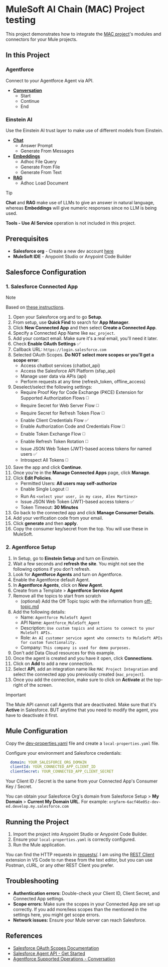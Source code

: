 # MuleSoft AI Chain (MAC) Project testing

This project demonstrates how to integrate the [MAC project](https://mac-project.ai/)'s modules and connectors for your Mule projects.

## In this Project

### Agentforce

Connect to your Agentforce Agent via API.

- [**Conversation**](https://mac-project.ai/docs/agentforce/supported-operations/conversation)
  - Start
  - Continue
  - End

### Einstein AI

Use the Einstein AI trust layer to make use of different models from Einstein.

- [**Chat**](https://docs.mulesoft.com/einstein-ai-connector/latest/configuring-chat-operations)
  - Answer Prompt
  - Generate From Messages
- [**Embeddings**](https://docs.mulesoft.com/einstein-ai-connector/latest/configuring-embeddings-operations)
  - Adhoc File Query
  - Generate From File
  - Generate From Text
- [**RAG**](https://docs.mulesoft.com/einstein-ai-connector/latest/configuring-rag-operations)
  - Adhoc Load Document

> [!TIP]
> **Chat** and **RAG** make use of LLMs to give an answer in natural language, whereas **Embeddings** will give numeric responses since no LLM is being used.
>
> **Tools - Use AI Service** operation is not included in this project.

## Prerequisites

- **Salesforce org** - Create a new dev account [here](https://www.salesforce.com/form/developer-signup/?d=pb)
- **MuleSoft IDE** - Anypoint Studio or Anypoint Code Builder

## Salesforce Configuration

### 1. Salesforce Connected App

> [!NOTE]
> Based on [these instructions](https://developer.salesforce.com/docs/einstein/genai/guide/agent-api-get-started.html).

1. Open your Salesforce org and to go **Setup**.
2. From setup, use **Quick Find** to search for **App Manager**.
3. Click **New Connected App** and then select **Create a Connected App**.
4. Specify a Connected App Name like `mac_project`.
5. Add your contact email. Make sure it's a real email, you'll need it later.
6. Check **Enable OAuth Settings** ✅
7. Callback URL: `https://login.salesforce.com`
8. Selected OAuth Scopes. **Do NOT select more scopes or you'll get a scope error**:
   - Access chatbot services (chatbot_api)
   - Access the Salesforce API Platform (sfap_api)
   - Manage user data via APIs (api)
   - Perform requests at any time (refresh_token, offline_access)
9. Deselect/select the following settings:
   - Require Proof Key for Code Exchange (PKCE) Extension for Supported Authorization Flows ◻️
   - Require Secret for Web Server Flow ◻️
   - Require Secret for Refresh Token Flow ◻️
   - Enable Client Credentials Flow ✅
   - Enable Authorization Code and Credentials Flow ◻️
   - Enable Token Exchange Flow ◻️
   - Enable Refresh Token Rotation ◻️
   - Issue JSON Web Token (JWT)-based access tokens for named users ✅
   - Introspect All Tokens ◻️
10. Save the app and click **Continue**.
11. Once you're in the **Manage Connected Apps** page, click **Manage**.
12. Click **Edit Policies**.
    - Permitted Users: **All users may self-authorize**
    - Enable Single Logout ◻️
    - Run As `<select your user, in my case, Alex Martinez>`
    - Issue JSON Web Token (JWT)-based access tokens ✅
    - Token Timeout: **30 Minutes**
13. Go back to the connected app and click **Manage Consumer Details**.
14. Add your verification code from your email.
15. Click **generate** and then **apply**.
16. Copy the consumer key/secret from the top. You will use these in MuleSoft.

### 2. Agentforce Setup

1. In Setup, go to **Einstein Setup** and turn on Einstein.
2. Wait a few seconds and **refresh the site**. You might not see the following options if you don't refresh.
3. Look for **Agentforce Agents** and turn on Agentforce.
4. Enable the Agentforce default Agent.
5. In **Agentforce Agents**, click on **New Agent**.
6. Create from a Template > **Agentforce Service Agent**
7. Remove all the topics to start from scratch
   - (optional) Add the Off Topic topic with the information from [off-topic.md](/topics/off-topic.md)
8. Add the following details:
    - Name: `Agentforce MuleSoft Agent`
    - API Name: `Agentforce_MuleSoft_Agent`
    - Description: `Use custom topics and actions to connect to your MuleSoft APIs.`
    - Role: `An AI customer service agent who connects to MuleSoft APIs for custom functionality.`
    - Company: `This company is used for demo purposes.`
9.  Don't add Data Cloud resources for this example.
10. Once the agent is created and you have it open, click **Connections**.
11. Click on **Add** to add a new connection.
12. Select **API**, add an integration name like `MAC Project Integration` and select the connected app you previously created (`mac_project`).
13. Once you add the connection, make sure to click on **Activate** at the top-right of the screen.

> [!IMPORTANT]
> The Mule API cannot call Agents that are deactivated. Make sure that it's **Active** in Salesforce. BUT anytime that you need to modify the agent, you have to deactivate it first.

## Mule Configuration

Copy the [dev-properties.yaml](src/main/resources/dev-properties.yaml) file and create a `local-properties.yaml` file.

Configure your environment and Salesforce credentials:

```yaml
  domain: YOUR_SALESFORCE_ORG_DOMAIN
  clientId: YOUR_CONNECTED_APP_CLIENT_ID
  clientSecret: YOUR_CONNECTED_APP_CLIENT_SECRET
```

Your Client ID / Secret is the same from your Connected App's Consumer Key / Secret. 

You can obtain your Salesforce Org's domain from Salesforce Setup > **My Domain** > **Current My Domain URL**. For example: `orgfarm-6acf46e05z-dev-ed.develop.my.salesforce.com`

## Running the Project

1. Import the project into Anypoint Studio or Anypoint Code Builder.
2. Ensure your `local-properties.yaml` is correctly configured.
3. Run the Mule application.

You can find the HTTP requests in [requests/](/requests/). I am using the [REST Client](https://marketplace.visualstudio.com/items?itemName=humao.rest-client) extension in VS Code to run these from the text editor, but you can use Postman, cURL, or any other REST Client you prefer.

## Troubleshooting

- **Authentication errors:** Double-check your Client ID, Client Secret, and Connected App settings.
- **Scope errors:** Make sure the scopes in your Connected App are set up correctly. If you add more/less scopes than the mentioned in the settings here, you might get scope errors.
- **Network issues:** Ensure your Mule server can reach Salesforce.

## References

- [Salesforce OAuth Scopes Documentation](https://help.salesforce.com/s/articleView?id=sf.remoteaccess_oauth_scopes.htm)
- [Salesforce Agent API - Get Started](https://developer.salesforce.com/docs/einstein/genai/guide/agent-api-get-started.html)
- [Agentforce Supported Operations - Conversation](https://mac-project.ai/docs/agentforce/supported-operations/conversation)